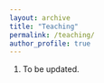 ```yaml
---
layout: archive
title: "Teaching"
permalink: /teaching/
author_profile: true
---
```


1. To be updated.
